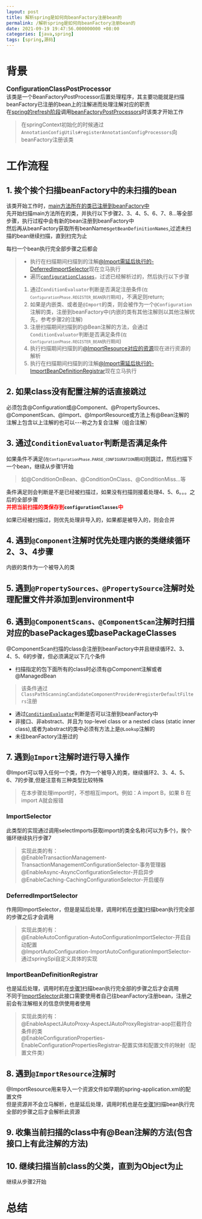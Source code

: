 ```yaml
---
layout: post
title: 解析spring是如何向beanFactory注册bean的
permalink: /解析spring是如何向beanFactory注册bean的
date: 2021-09-19 19:47:56.000000000 +08:00
categories: [java,spring]
tags: [spring,源码]
---
```


# 背景  

<big>**ConfigurationClassPostProcessor**</big>  
该类是一个BeanFactoryPostProcessor后置处理程序，其主要功能就是扫描beanFactory已注册的bean上的注解进而处理注解对应的职责    
在[spring的refresh阶段](/springBoot容器启动流程)调用[beanFactoryPostProcessors](/springBeanFactory流程解析#4-调用beanfactorypostprocessors)时该类才开始工作  
> 在springContext初始化的时候通过```AnnotationConfigUtils#registerAnnotationConfigProcessors```向beanFactory注册该类  

# 工作流程

## 1. 挨个挨个扫描beanFactory中的未扫描的bean
该类开始工作时，[main方法所在的类已注册到beanFactory中](/springBoot容器启动流程#3-contextprepared--applicationcontextinitializedevent)  
先开始扫描main方法所在的类，并执行以下步骤2、3、4、5、6、7、8...等全部步骤，执行过程中会有新的bean注册到beanFactory中  
然后再从beanFactory获取所有beanNames```getBeanDefinitionNames```,过滤未扫描的bean继续扫描，直到扫完为止  

每扫一个bean执行完全部步骤之后都会
>* 执行在扫描期间扫描到的注解[@Import需延后执行的-DeferredImportSelector](#deferredimportselector)现在立马执行  
>* 遍历[```configurationClasses```](#3-通过conditionevaluator判断是否满足条件)，过滤已经解析过的，然后执行以下步骤  
> 1. 通过```ConditionEvaluator```判断是否满足注册条件(<small>在```ConfigurationPhase.REGISTER_BEAN```执行期间</small>)，不满足则return;
> 1. 如果是内嵌类、或者是`@Import`的类，则会被作为一个`@Configuration`注解的类，注册到beanFactory中(内嵌的类有其他注解则以其他注解优先，参考步骤2的注解)  
> 1. 注册扫描期间扫描到的@Bean注解的方法，会通过`ConditionEvaluator`判断是否满足条件(<small>在```ConfigurationPhase.REGISTER_BEAN```执行期间</small>)  
> 1. 执行扫描期间扫描到的[@ImportResource对应的资源](#8-遇到importresource注解时)现在进行资源的解析  
> 1. 执行在扫描期间扫描到的注解[@Import需延后执行的-ImportBeanDefinitionRegistrar](#importbeandefinitionregistrar)现在立马执行 

## 2. 如果class没有配置注解的话直接跳过
必须包含@Configuration或@Component、@PropertySources、@ComponentScan、@Import、@ImportResource或方法上有@Bean注解的  
注解上包含以上注解的也可以---称之为复合注解（组合注解）

## 3. 通过```ConditionEvaluator```判断是否满足条件  
如果条件不满足(<small>在```ConfigurationPhase.PARSE_CONFIGURATION```期间</small>)则跳过，然后扫描下一个bean，继续从步骤1开始  
> 如@ConditionOnBean、@ConditionOnClass、@ConditionMiss...等  

条件满足则会判断是不是已经被扫描过，如果没有扫描则接着处理4、5、6。。。之后的全部步骤  
**<font color='red'>并把当前扫描的类保存到</font>`configurationClasses`<font color='red'>中</font>**  

如果已经被扫描过，则优先处理非导入的，如果都是被导入的，则会合并  
## 4. 遇到```@Component```注解时优先处理内嵌的类继续循环2、3、4步骤
内嵌的类作为一个被导入的类

## 5. 遇到```@PropertySources、@PropertySource```注解时处理配置文件并添加到environment中

## 6. 遇到```@ComponentScans、@ComponentScan```注解时扫描对应的basePackages或basePackageClasses
@ComponentScan扫描的class会注册到beanFactory中并且继续循环2、3、4、5、6的步骤，但必须满足以下几个条件  
* 扫描指定的包下面所有的class时必须有@Component注解或者@ManagedBean  
> 该条件通过```ClassPathScanningCandidateComponentProvider#registerDefaultFilters```注册  
* 通过[```ConditionEvaluator```](#2-通过conditionevaluator判断是否满足条件)判断是否可以注册到beanFactory中
* 非接口、非abstract、并且为 top-level class or a nested class (static inner class),或者为abstract的类中必须有方法上是```@Lookup```注解的
* 未往beanFactory注册过的

## 7. 遇到```@Import```注解时进行导入操作
@Import可以导入任何一个类，作为一个被导入的类，继续循环2、3、4、5、6、7的步骤,但是注意有三种类型比较特殊  
> 在本步骤处理import时，不想相互import。例如：A import B，如果 B 在 import A就会报错

### ImportSelector  
  此类型的实现通过调用selectImports获取import的类全名称(可以为多个)，挨个循环继续执行步骤7
  > 实现此类的有：  
  > @EnableTransactionManagement-TransactionManagementConfigurationSelector-事务管理器  
  > @EnableAsync-AsyncConfigurationSelector-开启异步  
  > @EnableCaching-CachingConfigurationSelector-开启缓存  
  
### DeferredImportSelector
  作用同ImportSelector，但是是延后处理，调用时机在[步骤1](#1-挨个挨个扫描beanfactory中的未扫描的bean)扫描bean执行完全部的步骤之后才会调用  
  > 实现此类的有：  
  > @EnableAutoConfiguration-AutoConfigurationImportSelector-开启自动配置  
  > @ImportAutoConfiguration-ImportAutoConfigurationImportSelector-通过springSpi自定义具体的实现  
  
### ImportBeanDefinitionRegistrar
  也是延后处理，调用时机在[步骤1](#1-挨个挨个扫描beanfactory中的未扫描的bean)扫描bean执行完全部的步骤之后才会调用  
  不同于[ImportSelector](#importselector)此接口需要使用者自己往beanFactory注册bean，注册之前会有注解相关的信息供使用者使用  
  > 实现此类的有：  
  > @EnableAspectJAutoProxy-AspectJAutoProxyRegistrar-aop拦截符合条件的类  
  > @EnableConfigurationProperties-EnableConfigurationPropertiesRegistrar-配置实体和配置文件的映射（配置文件类）  
  
## 8. 遇到```@ImportResource```注解时
  @ImportResource用来导入一个资源文件如早期的spring-application.xml的配置文件  
  但是资源并不会立马解析，也是延后处理，调用时机也是在[步骤1](#1-挨个挨个扫描beanfactory中的未扫描的bean)扫描bean执行完全部的步骤之后才会解析此资源

## 9. 收集当前扫描的class中有@Bean注解的方法(包含接口上有此注解的方法)


## 10. 继续扫描当前class的父类，直到为Object为止
继续从步骤2开始
  
# 总结